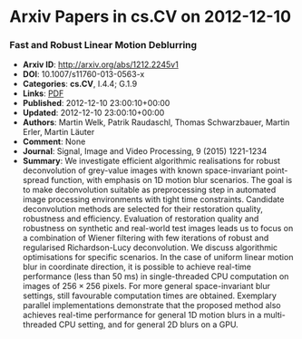 # Arxiv Papers in cs.CV on 2012-12-10
### Fast and Robust Linear Motion Deblurring
- **Arxiv ID**: http://arxiv.org/abs/1212.2245v1
- **DOI**: 10.1007/s11760-013-0563-x
- **Categories**: **cs.CV**, I.4.4; G.1.9
- **Links**: [PDF](http://arxiv.org/pdf/1212.2245v1)
- **Published**: 2012-12-10 23:00:10+00:00
- **Updated**: 2012-12-10 23:00:10+00:00
- **Authors**: Martin Welk, Patrik Raudaschl, Thomas Schwarzbauer, Martin Erler, Martin Läuter
- **Comment**: None
- **Journal**: Signal, Image and Video Processing, 9 (2015) 1221-1234
- **Summary**: We investigate efficient algorithmic realisations for robust deconvolution of grey-value images with known space-invariant point-spread function, with emphasis on 1D motion blur scenarios. The goal is to make deconvolution suitable as preprocessing step in automated image processing environments with tight time constraints. Candidate deconvolution methods are selected for their restoration quality, robustness and efficiency. Evaluation of restoration quality and robustness on synthetic and real-world test images leads us to focus on a combination of Wiener filtering with few iterations of robust and regularised Richardson-Lucy deconvolution. We discuss algorithmic optimisations for specific scenarios. In the case of uniform linear motion blur in coordinate direction, it is possible to achieve real-time performance (less than 50 ms) in single-threaded CPU computation on images of $256\times256$ pixels. For more general space-invariant blur settings, still favourable computation times are obtained. Exemplary parallel implementations demonstrate that the proposed method also achieves real-time performance for general 1D motion blurs in a multi-threaded CPU setting, and for general 2D blurs on a GPU.



